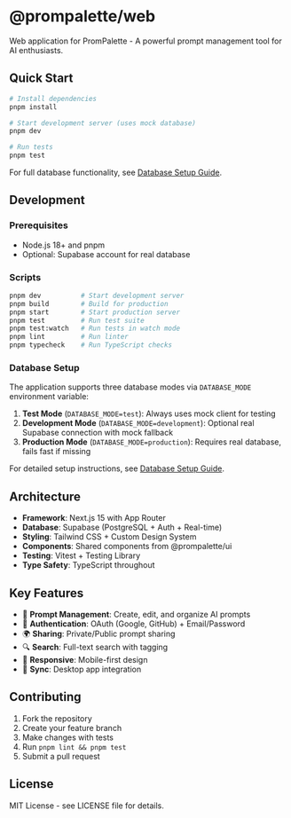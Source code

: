 # @prompalette/web

Web application for PromPalette - A powerful prompt management tool for AI enthusiasts.

## Quick Start

```bash
# Install dependencies
pnpm install

# Start development server (uses mock database)
pnpm dev

# Run tests
pnpm test
```

For full database functionality, see [Database Setup Guide](./docs/DATABASE_SETUP.md).

## Development

### Prerequisites
- Node.js 18+ and pnpm
- Optional: Supabase account for real database

### Scripts
```bash
pnpm dev          # Start development server
pnpm build        # Build for production  
pnpm start        # Start production server
pnpm test         # Run test suite
pnpm test:watch   # Run tests in watch mode
pnpm lint         # Run linter
pnpm typecheck    # Run TypeScript checks
```

### Database Setup
The application supports three database modes via `DATABASE_MODE` environment variable:

1. **Test Mode** (`DATABASE_MODE=test`): Always uses mock client for testing
2. **Development Mode** (`DATABASE_MODE=development`): Optional real Supabase connection with mock fallback
3. **Production Mode** (`DATABASE_MODE=production`): Requires real database, fails fast if missing

For detailed setup instructions, see [Database Setup Guide](./docs/DATABASE_SETUP.md).

## Architecture

- **Framework**: Next.js 15 with App Router
- **Database**: Supabase (PostgreSQL + Auth + Real-time)
- **Styling**: Tailwind CSS + Custom Design System
- **Components**: Shared components from @prompalette/ui
- **Testing**: Vitest + Testing Library
- **Type Safety**: TypeScript throughout

## Key Features

- 🚀 **Prompt Management**: Create, edit, and organize AI prompts
- 🔐 **Authentication**: OAuth (Google, GitHub) + Email/Password
- 🌍 **Sharing**: Private/Public prompt sharing
- 🔍 **Search**: Full-text search with tagging
- 📱 **Responsive**: Mobile-first design
- 🔄 **Sync**: Desktop app integration

## Contributing

1. Fork the repository
2. Create your feature branch
3. Make changes with tests
4. Run `pnpm lint && pnpm test`
5. Submit a pull request

## License

MIT License - see LICENSE file for details.